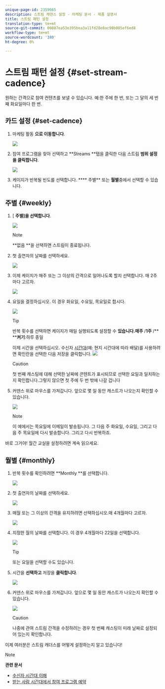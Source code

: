 ```yaml
---
unique-page-id: 2359665
description: 스트림 캐덴스 설정 - 마케팅 문서 - 제품 설명서
title: 스트림 패턴 설정
translation-type: tm+mt
source-git-commit: 00887ea53e395bea3a11fd28e0ac98b085ef6ed8
workflow-type: tm+mt
source-wordcount: '380'
ht-degree: 0%

---
```



# 스트림 패턴 설정 {#set-stream-cadence}

원하는 간격으로 참여 컨텐츠를 보낼 수 있습니다. 예:한 주에 한 번, 또는 그 달의 세 번째 화요일마다 한 번.

## 카드 설정 {#set-cadence}

1. 마케팅 활동 **으로 이동합니다**.

   ![](assets/login-marketing-activities.png)

1. 참여 프로그램을 찾아 선택하고 **Streams **탭을 클릭한 다음 스트림 **범위 설정을 클릭합니다**.

   ![](assets/selectstreamcadence.jpg)

1. 케이지가 반복될 빈도를 선택합니다. **** 주별** 또는 **월별**&#x200B;중에서 선택할 수 있습니다.

## 주별 {#weekly}

1. [ **주별]을 선택합니다**.

   ![](assets/image2017-12-5-14-3a9-3a43.png)

   >[!NOTE]
   >
   >**없음 **을 선택하면 스트림이 종료됩니다.

1. 첫 출연자의 날짜를 선택하세요.

   ![](assets/image2017-12-5-14-3a10-3a17.png)

1. 이제 케이지가 매주 또는 그 이상의 간격으로 일어나도록 할지 선택합니다. 매 2주마다 고르자.

   ![](assets/image2017-12-5-14-3a10-3a56.png)

1. 요일을 결정하십시오. 이 경우 화요일, 수요일, 목요일로 합시다.

   ![](assets/image2017-12-5-14-3a12-3a29.png)

   >[!TIP]
   >
   >반복 횟수를 선택하면 케이지가 매일 실행되도록 설정할 수 **있습니다.매주** /**1주** /** ****켜기**:하루 종일

   이제 시간을 선택하십시오. 수신자 [시간대](set-stream-cadence/schedule-engagement-programs-with-recipient-time-zone.md)(예: 현지 시간대에 따라 배달)를 사용하려면 확인란을 선택한 다음 저장을 클릭합니다.
   ![](assets/image2017-12-5-14-3a20-3a11.png)

   >[!CAUTION]
   >
   >첫 번째 캐스팅에 대해 선택한 날짜에 콘텐트가 표시되므로 선택한 요일과 일치하는지 확인합니다.그렇지 않으면 첫 주에 두 번 밖에 나갈 겁니다

1. 커덴스 위로 마우스를 가져갑니다. 앞으로 몇 일 동안 캐스트가 나오는지 확인할 수 있습니다.

   ![](assets/image2017-12-5-14-3a17-3a29.png)

   >[!NOTE]
   >
   >이 예에서는 목요일에 이메일이 발송됩니다. 그 다음 주 화요일, 수요일, 그리고 다음 주 목요일에 다시 발송합니다. 그리고 다시 반복하죠.

바로 그거야! 월간 교실을 설정하려면 계속 읽으세요.

## 월별 {#monthly}

1. 반복 횟수를 확인하려면 **Monthly **를 선택합니다.

   ![](assets/image2014-9-15-16-3a30-3a15.png)

1. 첫 출연자의 날짜를 선택하세요.

   ![](assets/image2014-9-15-16-3a30-3a11.png)

1. 매월 또는 그 이상의 간격을 유지하려면 선택하십시오.매 4개월마다 고르자.

   ![](assets/image2014-9-15-16-3a30-3a7.png)

1. 지정한 월의 날짜를 선택합니다. 이 경우 4개월마다 22일을 선택합니다.

   ![](assets/image2014-9-15-16-3a29-3a51.png)

   >[!TIP]
   >
   >또는 요일을 선택할 수도 있습니다.

1. 시간을 **선택하고** 저장을 **클릭합니다**.

   ![](assets/image2014-9-15-16-3a29-3a42.png)

1. 커덴스 위로 마우스를 가져갑니다. 앞으로 몇 일 동안 캐스트가 나오는지 확인할 수 있습니다.

   ![](assets/image2014-9-15-16-3a29-3a38.png)

   >[!CAUTION]
   >
   >나중에 관여 스트림 간격을 수정하려는 경우 첫 번째 캐스팅이 미래 날짜로 설정되어 있는지 확인합니다.

이제 여러분은 스트림 캐더스를 어떻게 설정하는지 알고 있습니다!

>[!NOTE]
>
>**관련 문서**
>
>* [수신자 시간대 이해](../../../../product-docs/email-marketing/email-programs/email-program-actions/scheduling-with-recipient-time-zone/understanding-recipient-time-zone.md)
>* [받는 사람 시간대에서 참여 프로그램 예약](set-stream-cadence/schedule-engagement-programs-with-recipient-time-zone.md)

>



